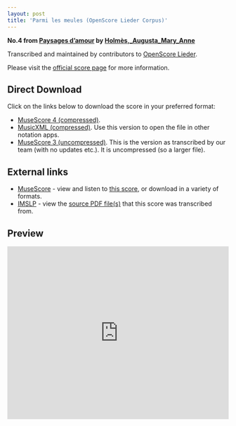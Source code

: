```yaml
---
layout: post
title: 'Parmi les meules (OpenScore Lieder Corpus)'
---
```


__No.4 from [Paysages d’amour](https://fourscoreandmore.org/openscore/lieder/Holm%C3%A8s%2C_Augusta_Mary_Anne/Paysages_d%E2%80%99amour/) by [Holmès,_Augusta_Mary_Anne](https://fourscoreandmore.org/openscore/lieder/Holm%C3%A8s%2C_Augusta_Mary_Anne)__

Transcribed and maintained by contributors to [OpenScore Lieder].

Please visit the [official score page] for more information.

[official score page]: https://musescore.com/openscore-lieder-corpus/scores/5995173
[OpenScore Lieder]: https://musescore.com/openscore-lieder-corpus

## Direct Download

Click on the links below to download the score in your preferred format:
- [MuseScore 4 (compressed)](https://fourscoreandmore.org/openscore/lieder/Holm%C3%A8s%2C_Augusta_Mary_Anne/Paysages_d%E2%80%99amour/4_Parmi_les_meules.mscz).
- [MusicXML (compressed)](https://fourscoreandmore.org/openscore/lieder/Holm%C3%A8s%2C_Augusta_Mary_Anne/Paysages_d%E2%80%99amour/4_Parmi_les_meules.mxl). Use this version to open the file in other notation apps.
- [MuseScore 3 (uncompressed)](https://raw.githubusercontent.com/OpenScore/Lieder/refs/heads/main/scores/Holm%C3%A8s%2C_Augusta_Mary_Anne/Paysages_d%E2%80%99amour/4_Parmi_les_meules/lc5995173.mscx). This is the version as transcribed by our team (with no updates etc.). It is uncompressed (so a larger file).

## External links

- [MuseScore] - view and listen to [this score][MuseScore], or download in a variety of formats.
- [IMSLP] - view the [source PDF file(s)][IMSLP] that this score was transcribed from.

[MuseScore]: https://musescore.com/score/5995173
[IMSLP]: https://imslp.org/wiki/Special:ReverseLookup/589010

## Preview

<iframe width="100%" height="394" src="https://musescore.com/openscore-lieder-corpus/scores/5995173/embed" frameborder="0" allowfullscreen allow="autoplay; fullscreen"></iframe>
